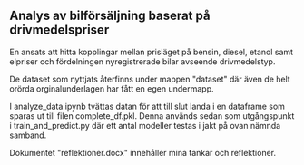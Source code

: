 ## Analys av bilförsäljning baserat på drivmedelspriser

En ansats att hitta kopplingar mellan prisläget på bensin, diesel, etanol samt elpriser och fördelningen nyregistrerade bilar avseende drivmedelstyp.

De dataset som nyttjats återfinns under mappen "dataset" där även de helt orörda orginalunderlagen har fått en egen undermapp.

I analyze_data.ipynb tvättas datan för att till slut landa i en dataframe som sparas ut till filen complete_df.pkl. Denna används sedan som utgångspunkt i train_and_predict.py där ett antal modeller testas i jakt på ovan nämnda samband.

Dokumentet "reflektioner.docx" innehåller mina tankar och reflektioner.

